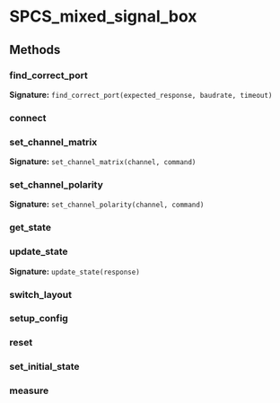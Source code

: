 # SPCS_mixed_signal_box


## Methods

### find_correct_port

**Signature:** `find_correct_port(expected_response, baudrate, timeout)`



### connect



### set_channel_matrix

**Signature:** `set_channel_matrix(channel, command)`



### set_channel_polarity

**Signature:** `set_channel_polarity(channel, command)`



### get_state



### update_state

**Signature:** `update_state(response)`



### switch_layout



### setup_config



### reset



### set_initial_state



### measure



